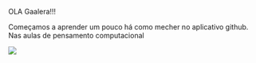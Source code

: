 OLA Gaalera!!!



Começamos a aprender um pouco há como mecher no aplicativo github.
Nas aulas de pensamento computacional

  ![](https://giphy.com/gifs/brasil-brazil-brazlian-tEQl8OrDFBea0LmvoT)
